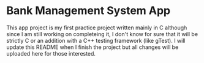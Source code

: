 # Bank Management System App
This app project is my first practice project written mainly in C although since I am still working on completeing it, I don't know for sure that it will be strictly C or an addition with a C++ testing framework (like gTest).
I will update this README when I finish the project but all changes will be uploaded here for those interested.
